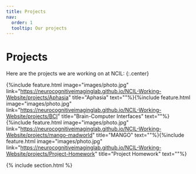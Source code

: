 ```yaml
---
title: Projects
nav:
  order: 1
  tooltip: Our projects 
---
```


# <i class="fas fa-wrench"></i>Projects

Here are the projects we are working on at NCIL:
{:.center}

{%include feature.html image="images/photo.jpg" link="https://neurocognitiveimaginglab.github.io/NCIL-Working-Website/projects/Aphasia" title="Aphasia" text=""%}{%include feature.html image="images/photo.jpg" link="https://neurocognitiveimaginglab.github.io/NCIL-Working-Website/projects/BCI" title="Brain-Computer Interfaces" text=""%}{%include feature.html image="images/photo.jpg" link="https://neurocognitiveimaginglab.github.io/NCIL-Working-Website/projects/mango-madworld" title="MANGO" text=""%}{%include feature.html image="images/photo.jpg" link="https://neurocognitiveimaginglab.github.io/NCIL-Working-Website/projects/Project-Homework" title="Project Homework" text=""%}

{% include section.html %}

